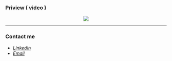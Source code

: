 ### Priview ( video )

<div align="center">

![](assets/images/preview.gif)

</div>

---

### Contact me

- *[LinkedIn](www.linkedin.com/in/kolsoumshirali20026)*
- *[Email](kolsoumshirali2002@gmail.com)*